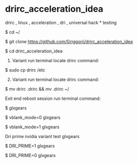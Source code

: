 # drirc_acceleration_idea
drirc , linux , acceleration , dri , universal hack * testing

$ cd ~/

$ git clone https://github.com/Griggorii/drirc_acceleration_idea

$ cd drirc_acceleration_idea

1) Variant run terminal locate drirc command:

$ sudo cp drirc /etc

2) Variant run terminal locate drirc command:

$ mv drirc .drirc && mv .drirc ~/

Exit end reboot session run terminal command:

$ glxgears

$ vblank_mode=0 glxgears

$ vblank_mode=1 glxgears

Dri prime nvidia variant test glxgears

$ DRI_PRIME=1 glxgears

$ DRI_PRIME=0 glxgears






